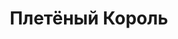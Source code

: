 ---
draft: false
slug: pletionyi-korol-ae233863
title: Плетёный Король
type: books
params:
  book_title: Плетёный Король
  tags:
    - contemporary
    - fantasy
    - fiction
    - lgbtq-plus
    - mental health
    - queer
    - young adult (ya)
  cover: https://images-na.ssl-images-amazon.com/images/S/compressed.photo.goodreads.com/books/1654705474i/61251131.jpg
  isbn: '9785604718193'
  goodreads_link: https://www.goodreads.com/book/show/61251131
  authors:
    - K. Ancrum, Кайла Анкрум
  page_count: '240'
  short_book_description: Когда Август узнаёт, что его лучший друг Джек страдает галлюцинациями, он решает ему помочь. Видения Джека с каждым днем становятся все ярче.
  russian_translation_status: exists
  book_description: Когда Август узнаёт, что его лучший друг Джек страдает галлюцинациями, он решает ему помочь. Видения Джека с каждым днем становятся все ярче. Наложенные на реальность, они создают вокруг него тщательно продуманный мир фантазий, которым правит Плетеный Король. Согласно темному пророчеству, существующему в этом мире, Плетеный Король должен найти и вернуть пропавший Лазурный Сполох, иначе всех его жителей неминуемо ждет смерть. Вслед за Джеком Август погружается в вымышленный мир и вскоре сам начинает сомневаться, что реально, а что нет.
  russian_audioversion: false
---